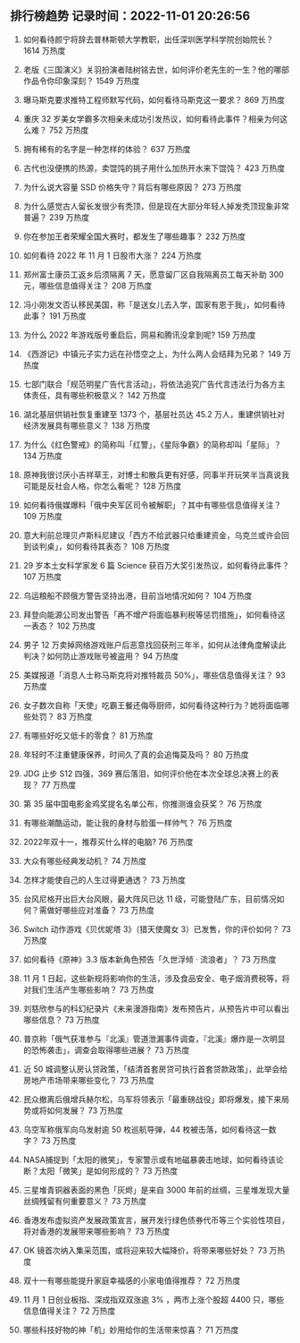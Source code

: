 
## 排行榜趋势 记录时间：2022-11-01 20:26:56
  
  1. 如何看待颜宁将辞去普林斯顿大学教职，出任深圳医学科学院创始院长？ 1614 万热度
    
  2. 老版《三国演义》关羽扮演者陆树铭去世，如何评价老先生的一生？他的哪部作品令你印象深刻？ 1549 万热度
    
  3. 曝马斯克要求推特工程师默写代码，如何看待马斯克这一要求？ 869 万热度
    
  4. 重庆 32 岁美女学霸多次相亲未成功引发热议，如何看待此事件？相亲为何这么难？ 752 万热度
    
  5. 拥有稀有的名字是一种怎样的体验？ 637 万热度
    
  6. 古代也没便携的热源，卖馄饨的挑子用什么加热开水来下馄饨？ 423 万热度
    
  7. 为什么说大容量 SSD 价格失守？背后有哪些原因？ 273 万热度
    
  8. 为什么感觉古人留长发很少有秃顶，但是现在大部分年轻人掉发秃顶现象非常普遍？ 239 万热度
    
  9. 你在参加王者荣耀全国大赛时，都发生了哪些趣事？ 232 万热度
    
  10. 如何看待 2022 年 11 月 1 日股市大涨？ 224 万热度
    
  11. 郑州富士康员工返乡后须隔离 7 天，愿意留厂区自我隔离员工每天补助 300 元，哪些信息值得关注？ 208 万热度
    
  12. 冯小刚发文否认移民美国，称「是送女儿去入学，国家有恩于我」，如何看待此事？ 191 万热度
    
  13. 为什么 2022 年游戏版号重启后，网易和腾讯没拿到呢? 159 万热度
    
  14. 《西游记》中镇元子实力远在孙悟空之上，为什么两人会结拜为兄弟？ 149 万热度
    
  15. 七部门联合「规范明星广告代言活动」，将依法追究广告代言违法行为各方主体责任，具有哪些积极意义？ 142 万热度
    
  16. 湖北基层供销社恢复重建至 1373 个，基层社员达 45.2 万人，重建供销社对经济发展具有哪些意义？ 138 万热度
    
  17. 为什么《红色警戒》的简称叫「红警」，《星际争霸》的简称却叫「星际」？ 134 万热度
    
  18. 原神我很讨厌小吉祥草王，对博士和散兵更有好感，同事半开玩笑半当真说我可能是反社会人格，你怎么看呢？ 128 万热度
    
  19. 如何看待俄媒爆料「俄中央军区司令被解职」？其中有哪些信息值得关注？ 109 万热度
    
  20. 意大利前总理贝卢斯科尼建议「西方不给武器只给重建资金，乌克兰或许会回到谈判桌」，如何看待其表态？ 108 万热度
    
  21. 29 岁本土女科学家发 6 篇 Science 获百万大奖引发热议，如何看待此事件？ 107 万热度
    
  22. 乌运粮船不顾俄方警告坚持出港，目前当地情况如何？ 104 万热度
    
  23. 拜登向能源公司发出警告「再不增产将面临暴利税等惩罚措施」，如何看待这一表态？ 102 万热度
    
  24. 男子 12 万卖掉网络游戏账户后恶意找回获刑三年半，如何从法律角度解读此判决？如何防止游戏账号被盗用？ 94 万热度
    
  25. 美媒报道「消息人士称马斯克将对推特裁员 50%」，哪些信息值得关注？ 93 万热度
    
  26. 女子数次自称「天使」吃霸王餐还侮辱厨师，如何看待这种行为？她将面临哪些处罚？ 83 万热度
    
  27. 有哪些好吃又低卡的零食？ 81 万热度
    
  28. 年轻时不注重健康保养，时间久了真的会追悔莫及吗？ 80 万热度
    
  29. JDG 止步 S12 四强，369 赛后落泪，如何评价他在本次全球总决赛上的表现？ 77 万热度
    
  30. 第 35 届中国电影金鸡奖提名名单公布，你推测谁会获奖？ 76 万热度
    
  31. 有哪些潮酷运动，能让我的身材与脸蛋一样帅气？ 76 万热度
    
  32. 2022年双十一，推荐买什么样的电脑? 76 万热度
    
  33. 大众有哪些经典发动机？ 74 万热度
    
  34. 怎样才能使自己的人生过得更通透？ 73 万热度
    
  35. 台风尼格开出巨大台风眼，最大阵风已达 11 级，可能登陆广东，目前情况如何？需做好哪些应对准备？ 73 万热度
    
  36. Switch 动作游戏《贝优妮塔 3》（猎天使魔女 3）已发售，你的评价如何？ 73 万热度
    
  37. 如何看待《原神》3.3 版本新角色预告「久世浮倾 · 流浪者」？ 73 万热度
    
  38. 11 月 1 日起，这些新规将影响你的生活，涉及食品安全、电子烟消费税等，将对我们生活产生哪些影响？ 73 万热度
    
  39. 刘慈欣参与的科幻纪录片《未来漫游指南》发布预告片，从预告片中可以看出哪些信息？ 73 万热度
    
  40. 普京称「俄气获准参与『北溪』管道泄漏事件调查，『北溪』爆炸是一次明显的恐怖袭击」，调查会取得哪些进展？ 73 万热度
    
  41. 近 50 城调整认房认贷政策，「结清首套房贷可执行首套贷款政策」，此举会给房地产市场带来哪些变化？ 73 万热度
    
  42. 民众撤离后俄增兵赫尔松，乌军将领表示「最重磅战役」即将爆发，接下来局势或将如何发展？ 73 万热度
    
  43. 乌空军称俄军向乌发射逾 50 枚巡航导弹，44 枚被击落，如何看待这一数字？ 73 万热度
    
  44. NASA捕捉到「太阳的微笑」，专家警示或有地磁暴袭击地球，如何看待该论断？太阳「微笑」是如何形成的？ 73 万热度
    
  45. 三星堆青铜器表面的黑色「灰烬」是来自 3000 年前的丝绸，三星堆发现大量丝绸残留有何重要意义？ 73 万热度
    
  46. 香港发布虚拟资产发展政策宣言，展开发行绿色债券代币等三个实验性项目，将对香港的发展带来哪些影响？ 73 万热度
    
  47. OK 镜首次纳入集采范围，或将迎来较大幅降价，将带来哪些好处？ 73 万热度
    
  48. 双十一有哪些能提升家庭幸福感的小家电值得推荐？ 72 万热度
    
  49. 11 月 1 日创业板指、深成指双双涨逾 3% ，两市上涨个股超 4400 只，哪些信息值得关注？ 72 万热度
    
  50. 哪些科技好物的神「机」妙用给你的生活带来惊喜？ 71 万热度
    